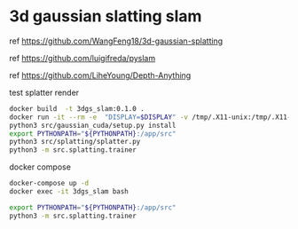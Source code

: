 # 3d gaussian slatting slam

ref https://github.com/WangFeng18/3d-gaussian-splatting

ref https://github.com/luigifreda/pyslam

ref https://github.com/LiheYoung/Depth-Anything

test splatter render

```bash
docker build  -t 3dgs_slam:0.1.0 .
docker run -it --rm -e  "DISPLAY=$DISPLAY" -v /tmp/.X11-unix:/tmp/.X11-unix -v ./:/app --privileged --gpus all 3dgs_slam:0.1.0 bash
python3 src/gaussian_cuda/setup.py install
export PYTHONPATH="${PYTHONPATH}:/app/src"
python3 src/splatting/splatter.py
python3 -m src.splatting.trainer
```

docker compose

```bash
docker-compose up -d
docker exec -it 3dgs_slam bash

export PYTHONPATH="${PYTHONPATH}:/app/src"
python3 -m src.splatting.trainer
```
